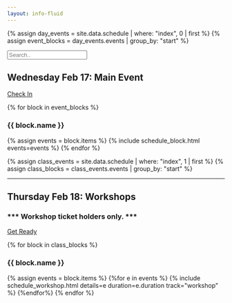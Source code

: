 ```yaml
---
layout: info-fluid
---
```

{% assign day_events = site.data.schedule | where: "index", 0  | first %}
{% assign event_blocks = day_events.events | group_by: "start" %}

<input class="form-control no-print" id="scheduleSearch" type="text" placeholder="Search..">
<div class="row no-print">
</div>
 <div class="row new-day">
 <div class="col-xs-12">
   <div class="col-xs-8">
     <h2 class="day"> Wednesday Feb 17: Main Event</h2>
   </div>
   <div class="col-xs-4 col-sm-2 box no-print">
    <div class="ribbon">
      <span><a href="https://live.eventinsight.io/1217-devnex21/virtualevent/">Check In</a></span>
    </div>
   </div>
</div>

{% for block in event_blocks %}
<h3>{{ block.name }}</h3>
{% assign events = block.items %}
{% include schedule_block.html events=events %}
{% endfor %}
</div>

{% assign class_events = site.data.schedule | where: "index", 1  | first %}
{% assign class_blocks = class_events.events | group_by: "start" %}
<div class="row no-print">
   <hr/>
</div>
 <div class="row new-day">
 <div class="col-xs-12">
   <div class="col-xs-8">
     <a name="workshops"></a>
     <h2 class="day"> Thursday Feb 18: Workshops</h2>
     <h3>*** Workshop ticket holders only. *** </h3>
   </div>
   <div class="col-xs-4 col-sm-2 box no-print">
    <div class="ribbon">
      <span><a href="/workshopinstructions">Get Ready</a></span>
    </div>
   </div>
</div>

{% for block in class_blocks %}
<h3>{{ block.name }}</h3>
{% assign events = block.items %}
{%for e in events %}
{% include schedule_workshop.html details=e duration=e.duration track="workshop" %}
{%endfor%}
{% endfor %}
</div>
